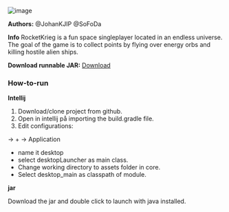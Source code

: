 ![image](https://gits-15.sys.kth.se/storage/user/2835/files/404c70aa-3012-11e7-9f22-42d7ef0ad55e)

**Authors:** @JohanKJIP @SoFoDa

**Info**
RocketKrieg is a fun space singleplayer located in an endless universe. The goal of the game is to collect points by flying over energy orbs and killing hostile alien ships.

**Download runnable JAR:** [Download](https://mega.nz/#!daA2nZBT!LW8AjjmbKiwtOhESJeCY9ZvFfNuH4F3WD9iw2nJ83kA)

### How-to-run

**Intellij**

1. Download/clone project from github.
2. Open in intellij på importing the build.gradle file.
3. Edit configurations: 

-> +  -> Application

- name it desktop
- select desktopLauncher as main class.
- Change working directory to assets folder in core.
- Select desktop_main as classpath of module.
 
**jar**

Download the jar and double click to launch with java installed.


